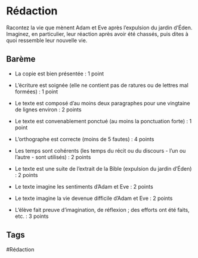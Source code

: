# Rédaction

Racontez la vie que mènent Adam et Eve après l’expulsion du jardin d’Éden. Imaginez, en particulier, leur réaction après avoir été chassés, puis dites à quoi ressemble leur nouvelle vie.

## Barème

- La copie est bien présentée : 1 point
- L’écriture est soignée (elle ne contient pas de ratures ou de lettres mal formées) : 1 point
- Le texte est composé d’au moins deux paragraphes pour une vingtaine de lignes environ : 2 points
- Le texte est convenablement ponctué (au moins la ponctuation forte) : 1 point
- L’orthographe est correcte (moins de 5 fautes) : 4 points
- Les temps sont cohérents (les temps du récit ou du discours - l’un ou l’autre - sont utilisés) : 2 points

- Le texte est une suite de l’extrait de la Bible (expulsion du jardin d’Éden) : 2 points
- Le texte imagine les sentiments d’Adam et Eve : 2 points
- Le texte imagine la vie devenue difficile d’Adam et Eve : 2 points

- L’élève fait preuve d’imagination, de réflexion ; des efforts ont été faits, etc. : 3 points

## Tags

#Rédaction